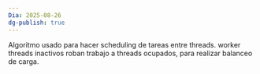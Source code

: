```yaml
---
Dia: 2025-08-26
dg-publish: true
---
```

Algoritmo usado para hacer scheduling de tareas entre threads. worker threads inactivos roban trabajo a threads ocupados, para realizar balanceo de carga.